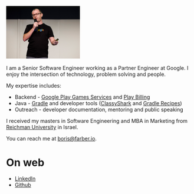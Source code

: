 
<img src="img/Header.jpg" width="200"/>

I am a Senior Software Engineer working as a Partner Engineer at Google. I enjoy the intersection
of technology, problem solving and people.
 
My expertise includes: 
* Backend - [Google Play Games Services](https://developer.android.com/games/pgs/overview) and [Play Billing](https://developer.android.com/google/play/billing)
* Java - [Gradle](https://gradle.org/) and developer tools ([ClassyShark](https://github.com/google/android-classyshark) and [Gradle Recipes](https://github.com/android/gradle-recipes))
* Outreach - developer documentation, mentoring and public speaking

I received my masters in Software Engineering and MBA in Marketing from [Reichman 
University](https://www.runi.ac.il/en/) in Israel.

You can reach me at <boris@farber.io>.

# On web
* [LinkedIn](https://www.linkedin.com/in/borisfarber/) 
* [Github](https://github.com/borisf) 

